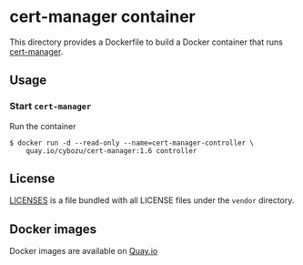 cert-manager container
======================

This directory provides a Dockerfile to build a Docker container
that runs [cert-manager](https://github.com/jetstack/cert-manager).

Usage
-----

### Start `cert-manager`

Run the container

```console
$ docker run -d --read-only --name=cert-manager-controller \
    quay.io/cybozu/cert-manager:1.6 controller
```

License
-------

[LICENSES](https://github.com/jetstack/cert-manager/blob/master/LICENSES) is a file bundled with all LICENSE files under the `vendor` directory.

Docker images
-------------

Docker images are available on [Quay.io](https://quay.io/repository/cybozu/cert-manager)
